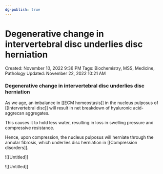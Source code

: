 ```yaml
---
dg-publish: true
---
```


# Degenerative change in intervertebral disc underlies disc herniation

Created: November 10, 2022 9:36 PM
Tags: Biochemistry, MSS, Medicine, Pathology
Updated: November 22, 2022 10:21 AM

### Degenerative change in intervertebral disc underlies disc herniation

As we age, an imbalance in [[ECM homeostasis]] in the nucleus pulposus of [[Intervertebral disc]] will result in net breakdown of hyaluronic acid-aggrecan aggregates.

This causes it to hold less water, resulting in loss in swelling pressure and compressive resistance.

Hence, upon compression, the nucleus pulposus will herniate through the annular fibrosis, which underlies disc herniation in [[Compression disorders]].

![[Untitled]]

![[Untitled]]
